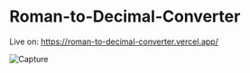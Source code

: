 # Roman-to-Decimal-Converter

Live on: https://roman-to-decimal-converter.vercel.app/

![Capture](https://user-images.githubusercontent.com/32937795/144406211-4bfb8b3e-0816-4baf-9d1d-c1681b577db9.PNG)

